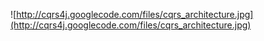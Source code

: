 ![http://cqrs4j.googlecode.com/files/cqrs_architecture.jpg](http://cqrs4j.googlecode.com/files/cqrs_architecture.jpg)